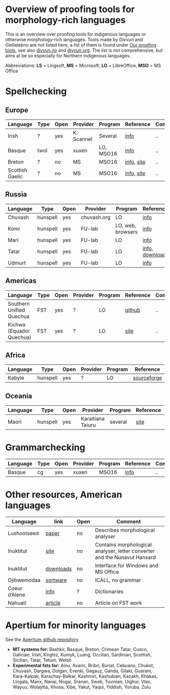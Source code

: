 # Overview of proofing tools for morphology-rich languages

This is an overview over proofing tools for indigenous languages or otherwise morphology-rich languages. Tools made by Divvun and Giellatekno are not listed here, a list of them is found under [Our proofing tools](../index.html), see also [divvun.no](http://divvun.no) and [divvun.org](http://divvun.org). The list is not comprehensive, but aims at be so especially for Northern indigenous languages.

Abbreviations: **LS** = Lingsoft, **MS** = Microsoft, **LO** = LibreOffice‚ **MSO** = MS Office

# Spellchecking

## Europe

| Language        | Type | Open | Provider   | Program   | Reference                                                                                                                             | Comment |
| --------------- | ---- | ---- | ---------- | --------- | ------------------------------------------------------------------------------------------------------------------------------------- | ------- |
| Irish           | ?    | yes  | K. Scannel | Several   | [info](https://cadhan.com/gramadoir/)                                                                                                 | ..      |
| Basque          | twol | yes  | xuxen      | LO, MSO16 | [info](http://xuxen.eus/eu/home)                                                                                                      | ..      |
| Breton          | ?    | no   | MS         | MSO16     | [info](https://extensions.libreoffice.org/extensions/spellchecking-dictionary-for-breton-language), [site](http://forum.linux.org.ba) | ..      |
| Scottish Gaelic | ?    | no   | MS         | MSO16     | [info](https://extensions.libreoffice.org/extensions/spellchecking-dictionary-for-breton-language), [site](http://forum.linux.org.ba) | ..      |

## Russia

| Language | Type     | Open | Provider    | Program           | Reference                                                                                             | Comment |
| -------- | -------- | ---- | ----------- | ----------------- | ----------------------------------------------------------------------------------------------------- | ------- |
| Chuvash  | hunspell | yes  | chuvash.org | LO                | [info](http://hunspell.chv.su/download.shtml)                                                         | ..      |
| Komi     | hunspell | yes  | FU-lab      | LO, web, browsers | [info](http://wiki.fu-lab.ru/index.php/Проверка_правописания_коми_языка)                              | ..      |
| Mari     | hunspell | yes  | FU-lab      | LO                | [info](http://wiki.fu-lab.ru/index.php/Проверка_правописания_марийского_языка)                        | ..      |
| Tatar    | hunspell | yes  | FU-lab      | LO                | [info](http://fu-lab.ru/pravopisanie), [download](https://code.google.com/archive/p/fu-lab/downloads) | ..      |
| Udmurt   | hunspell | yes  | FU-lab      | LO                | [info](http://wiki.fu-lab.ru/index.php/Проверка_правописания_удмуртского_языка)                       | ..      |

## Americas

| Language                 | Type | Open | Provider | Program | Reference                                                                        | Comment |
| ------------------------ | ---- | ---- | -------- | ------- | -------------------------------------------------------------------------------- | ------- |
| Southern Unified Quechua | FST  | yes  | ?        | LO      | [github](https://github.com/hinantin/LibreOfficePlugin/releases/tag/v0.3-beta.3) | ..      |
| Kichwa (Equador Quechua) | FST  | yes  | ?        | LO      | [site](https://www.proz.com/profile/1399823)                                     | ..      |

## Africa

| Language | Type     | Open | Provider | Program | Reference                                                       | Comment |
| -------- | -------- | ---- | -------- | ------- | --------------------------------------------------------------- | ------- |
| Kabyle   | hunspell | yes  | ?        | LO      | [sourceforge](https://sourceforge.net/projects/tiranteqbaylit/) | ..      |

## Oceania

| Language | Type     | Open | Provider          | Program | Reference                                                                    | Comment |
| -------- | -------- | ---- | ----------------- | ------- | ---------------------------------------------------------------------------- | ------- |
| Maori    | hunspell | yes  | Karaitiana Taiuru | several | [site](http://www.taiuru.maori.nz/publications/digital-tools/te-ngutu-kura/) | ..      |

# Grammarchecking

| Language | Type | Open | Provider | Program | Reference                        | Comment |
| -------- | ---- | ---- | -------- | ------- | -------------------------------- | ------- |
| Basque   | cg   | yes  | xuxen    | MSO16   | [info](http://xuxen.eus/eu/home) | ..      |

# Other resources, American languages

| Language      | link                                                                                      | Open | Comment                                                                   |
| ------------- | ----------------------------------------------------------------------------------------- | ---- | ------------------------------------------------------------------------- |
| Lushootseed   | [paper](https://faculty.washington.edu/ebender/papers/AU-guest-lecture.pdf)               | no   | Describes morphological analyser                                          |
| Inuktitut     | [site](http://inuktitutcomputing.ca)                                                      | no   | Contains morphological analyser, letter converter and the Nunavut Hansard |
| Inuktitut     | [downloads](http://www.pirurvik.ca/productions/microsoft/downloads)                       | no   | Interface for Windows and MS Office                                       |
| Ojibwemodaa   | [sortware](https://birchbarkbooks.com/all-online-titles/ojibwemodaa-software)             | no   | ICALL, no grammar                                                         |
| Coeur d’Alene | [info](http://academic.uprm.edu/~sbischoff/COLRC/)                                        | ?    | Dictionaries                                                              |
| Nahuatl       | [article](https://pdfs.semanticscholar.org/263c/394f870f31f92c5eb69966bd1008499cc90d.pdf) | no   | Article on FST work                                                       |

# Apertium for minority languages

See the [Apertium github repository](https://github.com/apertium)

- **MT systems for:** Bashkir, Basque, Breton, Crimean Tatar, Cusco, Galician, Irish, Kirghiz, Kumyk, Luang, Occitan, Sardinian, Scottish, Sicilian, Tatar, Tetum, Welsh
- **Experimental fsts for:** Ainu, Avaric, Bribri, Buriat, Cebuano, Chukot, Chuvash, Dargwa, Dolgan, Evenki, Gagauz, Ganda, Gilaki, Guarani, Kara-Kalpak, Karachay-Balkar, Kashmiri, Kashubian, Kazakh, Khakas, Lingala, Manx, Nanai, Nogai, Sranan, Swati, Tuvinian, Uighur, Vlax, Wayuu, Wolaytta, Xhosa, Xibe, Yakut, Yaqui, Yiddish, Yoruba, Zulu
